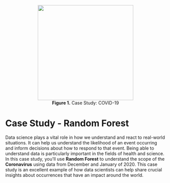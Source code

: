 <p align="center">
  <img src="img/covid-19.png.png" width="300">
  <br>
  <b>Figure 1.</b> Case Study: COVID-19
</p>

# Case Study - Random Forest

Data science plays a vital role in how we understand and react to real-world situations. It can help us understand the likelihood of an event occurring and inform decisions about how to respond to that event. Being able to understand data is particularly important in the fields of health and science. In this case study, you'll use <b>Random Forest</b> to understand the scope of the <b>Coronavirus</b> using data from December and January of 2020. This case study is an excellent example of how data scientists can help share crucial insights about occurrences that have an impact around the world. 
